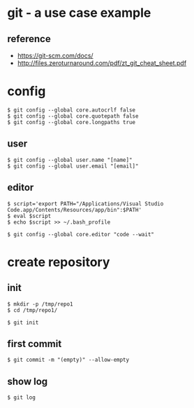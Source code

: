 # git - a use case example

## reference

* <https://git-scm.com/docs/>
* <http://files.zeroturnaround.com/pdf/zt_git_cheat_sheet.pdf>

# config

```
$ git config --global core.autocrlf false
$ git config --global core.quotepath false
$ git config --global core.longpaths true
```

## user

```
$ git config --global user.name "[name]"
$ git config --global user.email "[email]"
```

## editor

```
$ script='export PATH="/Applications/Visual Studio Code.app/Contents/Resources/app/bin":$PATH'
$ eval $script
$ echo $script >> ~/.bash_profile
```

```
$ git config --global core.editor "code --wait"
```

# create repository

## init

```
$ mkdir -p /tmp/repo1
$ cd /tmp/repo1/
```

```
$ git init
```

## first commit

```
$ git commit -m "(empty)" --allow-empty
```

## show log

```
$ git log
```
